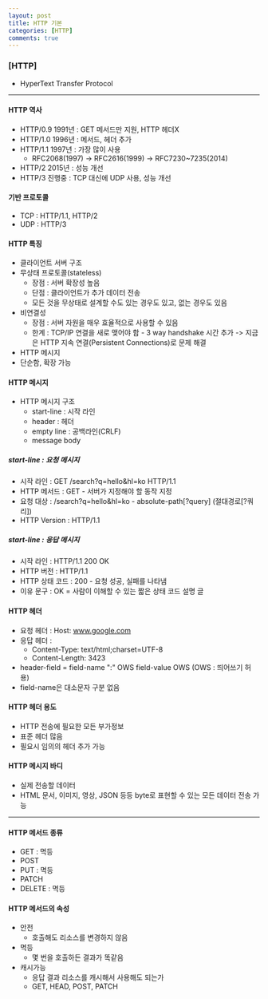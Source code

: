 ```yaml
---
layout: post
title: HTTP 기본
categories: [HTTP]
comments: true
---
```


### [HTTP]
* HyperText Transfer Protocol

--------

#### HTTP 역사
- HTTP/0.9 1991년 : GET 메서드만 지원, HTTP 헤더X
- HTTP/1.0 1996년 : 메서드, 헤더 추가
- HTTP/1.1 1997년 : 가장 많이 사용
  * RFC2068(1997) -> RFC2616(1999) -> RFC7230~7235(2014)
- HTTP/2 2015년 : 성능 개선
- HTTP/3 진행중 : TCP 대신에 UDP 사용, 성능 개선


#### 기반 프로토콜
- TCP : HTTP/1.1, HTTP/2
- UDP : HTTP/3


#### HTTP 특징
- 클라이언트 서버 구조
- 무상태 프로토콜(stateless)
  * 장점 : 서버 확장성 높음
  * 단점 : 클라이언트가 추가 데이터 전송
  * 모든 것을 무상태로 설계할 수도 있는 경우도 있고, 없는 경우도 있음
- 비연결성
  * 장점 : 서버 자원을 매우 효율적으로 사용할 수 있음
  * 한계 : TCP/IP 연결을 새로 맺어야 함 - 3 way handshake 시간 추가 -> 지금은 HTTP 지속 연결(Persistent Connections)로 문제 해결
- HTTP 메시지
- 단순함, 확장 가능


#### HTTP 메시지
- HTTP 메시지 구조
  * start-line : 시작 라인
  * header : 헤더
  * empty line : 공백라인(CRLF)
  * message body


##### start-line : 요청 메시지
- 시작 라인 : GET /search?q=hello&hl=ko HTTP/1.1
- HTTP 메서드 : GET - 서버가 지정해야 할 동작 지정
- 요청 대상 : /search?q=hello&hl=ko - absolute-path[?query] (절대경로[?쿼리])
- HTTP Version : HTTP/1.1

##### start-line : 응답 메시지
- 시작 라인 : HTTP/1.1 200 OK
- HTTP 버전 : HTTP/1.1
- HTTP 상태 코드 : 200 - 요청 성공, 실패를 나타냄
- 이유 문구 : OK = 사람이 이해할 수 있는 짧은 상태 코드 설명 글


#### HTTP 헤더
- 요청 헤더 : Host: www.google.com 
- 응답 헤더 : 
  * Content-Type: text/html;charset=UTF-8 
  * Content-Length: 3423
- header-field = field-name ":" OWS field-value OWS (OWS : 띄어쓰기 허용)
- field-name은 대소문자 구분 없음


#### HTTP 헤더 용도
- HTTP 전송에 필요한 모든 부가정보
- 표준 헤더 많음
- 필요시 임의의 헤더 추가 가능


#### HTTP 메시지 바디
- 실제 전송할 데이터
- HTML 문서, 이미지, 영상, JSON 등등 byte로 표현할 수 있는 모든 데이터 전송 가능


--------

#### HTTP 메서드 종류
- GET : 멱등
- POST
- PUT : 멱등
- PATCH 
- DELETE : 멱등


#### HTTP 메서드의 속성
- 안전
  * 호출해도 리소스를 변경하지 않음
- 멱등
  * 몇 번을 호출하든 결과가 똑같음
- 캐시가능
  * 응답 결과 리소스를 캐시해서 사용해도 되는가
  * GET, HEAD, POST, PATCH 


